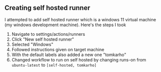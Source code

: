## Creating self hosted runner

I attempted to add self hosted runner which is a windows 11 virtual machine (my windows development machine). Here's the steps I took

1. Navigate to settings/actions/runners
2. Click "New self hosted runner"
3. Selected "Windows"
4. Followed instructions given on target machine
5. With the default labels also added a new one "tomkarho"
6. Changed workflow to run on self hosted by changing runs-on from `ubuntu-latest` to `[self-hosted, tomkarho]`
